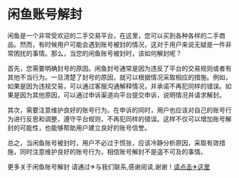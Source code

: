 # 闲鱼账号解封

闲鱼是一个非常受欢迎的二手交易平台，在这里，您可以买到各种各样的二手商品。然而，有时候用户可能会遇到账号被封的情况，这对于用户来说无疑是一件非常困扰的事情。那么，当您的闲鱼账号被封时，该如何解封呢？

首先，您需要明确封号的原因。闲鱼封号通常是因为违反了平台的交易规则或者有其他不当行为。一旦清楚了封号的原因，就可以根据情况采取相应的措施。例如，如果是因为违规交易，可以通过客服沟通解释情况，并承诺不再犯同样的错误。如果是因为其他原因，可以通过申诉渠道向平台提交申诉，说明情况并请求解封。

其次，需要注意维护良好的账号行为。在申诉的同时，用户也应该对自己的账号行为进行反思和调整，遵守平台规则，不再犯同样的错误。这样不仅可以增加账号解封的可能性，也能够帮助用户建立良好的账号信誉。

总之，当闲鱼账号被封时，用户不必过于慌张，应该冷静分析原因，采取有效措施，同时注意维护良好的账号行为，相信账号解封不是遥不可及的事情。

更多关于闲鱼账号解封 请通过✈与我们联系,感谢阅读,谢谢！[请点击✈这里](https://t.me/lm66bot)